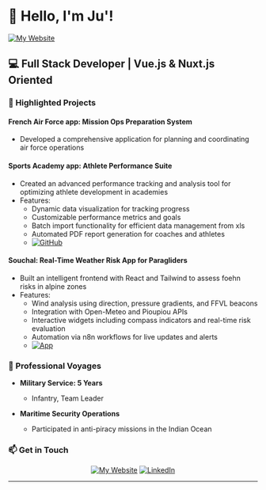 # 👋 Hello, I'm Ju'!

[![My Website](https://img.shields.io/badge/Visit-Portfolio-1abc9c?style=for-the-badge&logo=netlify&logoColor=white)](https://jmveltre.netlify.app/)

## 💻 Full Stack Developer | Vue.js & Nuxt.js Oriented

### 🚀 Highlighted Projects

#### French Air Force app: Mission Ops Preparation System
  - Developed a comprehensive application for planning and coordinating air force operations

#### Sports Academy app: Athlete Performance Suite
  - Created an advanced performance tracking and analysis tool for optimizing athlete development in academies
  - Features: 
    - Dynamic data visualization for tracking progress
    - Customizable performance metrics and goals
    - Batch import functionality for efficient data management from xls
    - Automated PDF report generation for coaches and athletes
    - [![GitHub](https://img.shields.io/badge/GitHub-SkillSync-181717?style=for-the-badge&logo=github&logoColor=white)](https://github.com/JulienMaurice/SkillSync)
 
#### Souchal: Real-Time Weather Risk App for Paragliders
  - Built an intelligent frontend with React and Tailwind to assess foehn risks in alpine zones
  - Features:
    - Wind analysis using direction, pressure gradients, and FFVL beacons
    - Integration with Open-Meteo and Pioupiou APIs
    - Interactive widgets including compass indicators and real-time risk evaluation
    - Automation via n8n workflows for live updates and alerts
    - [![App](https://img.shields.io/badge/Live-App-0c8aff?style=for-the-badge&logo=vercel&logoColor=white)](souchal.netlify.app)

### 🌟 Professional Voyages

- **Military Service: 5 Years**
  - Infantry, Team Leader

- **Maritime Security Operations**
  - Participated in anti-piracy missions in the Indian Ocean

### 📫 Get in Touch

<div align="center">

[![My Website](https://img.shields.io/badge/Visit-Portfolio-1abc9c?style=for-the-badge&logo=netlify&logoColor=white)](https://jmveltre.netlify.app/)
[![LinkedIn](https://img.shields.io/badge/LinkedIn-0077B5?style=for-the-badge&logo=linkedin&logoColor=white)](https://www.linkedin.com/in/julien-maurice/)

</div>



---

<div align="center">

</div>
